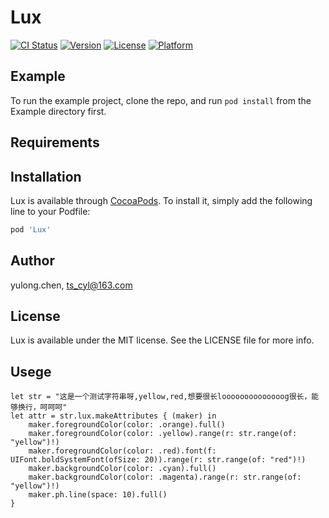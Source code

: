 # Lux

[![CI Status](https://img.shields.io/travis/ts-cyl/Lux.svg?style=flat)](https://travis-ci.org/ts-cyl/Lux)
[![Version](https://img.shields.io/cocoapods/v/Lux.svg?style=flat)](https://cocoapods.org/pods/Lux)
[![License](https://img.shields.io/cocoapods/l/Lux.svg?style=flat)](https://cocoapods.org/pods/Lux)
[![Platform](https://img.shields.io/cocoapods/p/Lux.svg?style=flat)](https://cocoapods.org/pods/Lux)

## Example

To run the example project, clone the repo, and run `pod install` from the Example directory first.

## Requirements

## Installation

Lux is available through [CocoaPods](https://cocoapods.org). To install
it, simply add the following line to your Podfile:

```ruby
pod 'Lux'
```

## Author

yulong.chen, ts_cyl@163.com

## License

Lux is available under the MIT license. See the LICENSE file for more info.

## Usege

```
let str = "这是一个测试字符串呀,yellow,red,想要很长loooooooooooooog很长，能够换行，呵呵呵"
let attr = str.lux.makeAttributes { (maker) in
    maker.foregroundColor(color: .orange).full()
    maker.foregroundColor(color: .yellow).range(r: str.range(of: "yellow")!)
    maker.foregroundColor(color: .red).font(f: UIFont.boldSystemFont(ofSize: 20)).range(r: str.range(of: "red")!)
    maker.backgroundColor(color: .cyan).full()
    maker.backgroundColor(color: .magenta).range(r: str.range(of: "yellow")!)
    maker.ph.line(space: 10).full()
}
```
